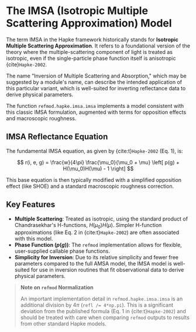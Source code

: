 # The IMSA (Isotropic Multiple Scattering Approximation) Model

The term IMSA in the Hapke framework historically stands for **Isotropic Multiple Scattering Approximation**. It refers to a foundational version of the theory where the multiple-scattering component of light is treated as isotropic, even if the single-particle phase function itself is anisotropic {cite}`Hapke-2002`.

The name "Inversion of Multiple Scattering and Absorption," which may be suggested by a module's name, can describe the intended application of this particular variant, which is well-suited for inverting reflectance data to derive physical parameters.

The function `refmod.hapke.imsa.imsa` implements a model consistent with this classic IMSA formulation, augmented with terms for opposition effects and macroscopic roughness.

## IMSA Reflectance Equation

The fundamental IMSA equation, as given by {cite:t}`Hapke-2002` (Eq. 1), is:

$$
r(i, e, g) = \frac{w}{4\pi} \frac{\mu_0}{\mu_0 + \mu} \left[ p(g) + H(\mu_0)H(\mu) - 1 \right]
$$

This base equation is then typically modified with a simplified opposition effect (like SHOE) and a standard macroscopic roughness correction.

## Key Features

- **Multiple Scattering**: Treated as isotropic, using the standard product of Chandrasekhar's H-functions, $H(\mu_0)H(\mu)$. Simpler H-function approximations (like Eq. 2 in {cite:t}`Hapke-2002`) are often associated with this model.
- **Phase Function ($p(g)$)**: The `refmod` implementation allows for flexible, user-supplied callable phase functions.
- **Simplicity for Inversion**: Due to its relative simplicity and fewer free parameters compared to the full AMSA model, the IMSA model is well-suited for use in inversion routines that fit observational data to derive physical parameters.

> **Note on `refmod` Normalization**
>
> An important implementation detail in `refmod.hapke.imsa.imsa` is an additional division by $4\pi$ (`refl /= 4*np.pi`). This is a significant deviation from the published formula (Eq. 1 in {cite:t}`Hapke-2002`) and should be treated with care when comparing `refmod` outputs to results from other standard Hapke models.
